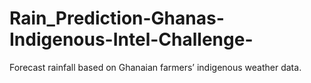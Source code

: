# Rain_Prediction-Ghanas-Indigenous-Intel-Challenge-
Forecast rainfall based on Ghanaian farmers’ indigenous weather data.
